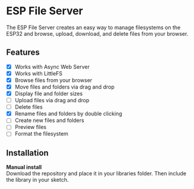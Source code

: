 # ESP File Server

The ESP File Server creates an easy way to manage filesystems on the ESP32 and browse, upload, download, and delete files from your browser.

## Features
 - [x] Works with Async Web Server
 - [x] Works with LittleFS
 - [x] Browse files from your browser
 - [x] Move files and folders via drag and drop
 - [x] Display file and folder sizes
 - [ ] Upload files via drag and drop
 - [ ] Delete files
 - [x] Rename files and folders by double clicking
 - [ ] Create new files and folders
 - [ ] Preview files
 - [ ] Format the filesystem

## Installation

**Manual install**  
Download the repository and place it in your libraries folder. Then include the library in your sketch.